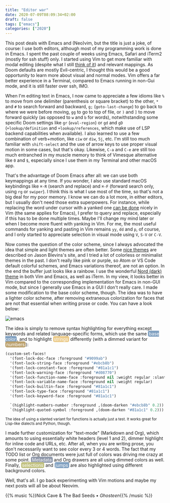 ```yaml
---
title: "Editor war"
date: 2020-07-09T08:09:34+02:00
draft: false
tags: ["emacs"]
categories: ["2020"]
---
```


This post deals with Emacs and (Neo)vim, but the title is just a joke, of course: I use both editors, although most of my programming work is done in Emacs. I spent the past couple of weeks using Emacs, Safari and iTerm2 (mostly for ssh stuff) only. I started using Vim to get more familiar with modal editing (despite what I still [think of it](/post/emacs-15-years-later/)) and relevant mappings. As Doom defaults are mostly Evil-centric, I thought this would be a good opportunity to learn more about visual and normal modes. Vim offers a far better experience in a Terminal, compared to Emacs running in non-Gui mode, and it is still faster over ssh, IMO.

When I'm editing text in Emacs, I now came to appreciate a few idioms like `%` to move from one delimiter (parenthesis or square bracket) to the other, `*` and `#` to search forward and backward, `g;` (`goto-last-change`) to go back to where we were before moving, `gg` to go to top of file, or `)` and `]` to move forward quickly (as opposed to `w` and `b` for words), notwithstanding some specific Doom settings like `gr` (`eval-region`) or `gd` and `gD` (`+lookup/definition` and `+lookup/references`, which make use of LSP backend capabilities when available). I also learned to use a few combination of verb+motion, like `ciw` or `diw`, `5j`, etc. I'm still too much familiar with `shift-select` and the use of arrow keys to use proper visual motion in some cases, but that's okay. Likewise, `C-a` and `C-e` are still too much entranched in my muscle memory to think of Vimesque alternative like `0` and `$`, especially since I use them in my Terminal and other macOS app.

That's the advantage of Doom Emacs after all: we can use both keymappings at any time. If you wonder, I also use standard macOS keybindings like `⌘-R` (search and replace) and `⌘-F` (forward search only, using `rg` or `swiper`). I think this is what I use most of the time, so that's not a big deal for my poor memory. I know we can do a lot more, in either editors, but I usually don't need those extra superpowers. For instance, while replacing the word under cursor with a yanked one [can be done](https://unix.stackexchange.com/a/88719) nicely in Vim (the same applies for Emacs), I prefer to query and replace, especially if this has to be done multiple times. Maybe I'll change my mind later or when I become more fluent with yanking in Vim. For me, the most useful commands for yanking and pasting in Vim remains `yy`, `dd` and `p`, of course, and I only started to appreciate selection in visual mode using `V`, `S-V` or `C-V`.

Now comes the question of the color scheme, since I always advocated the idea that simple and light themes are often better. Some [nice themes](https://jblevins.org/projects/emacs-color-themes/) are described on Jason Blevins's site, and I tried a lot of colorless or minimalist themes in the past. I don't really like pink or purple, so Atom or VS Code default colorful schemes, and Emacs variations thereof, are not an option. In the end the buffer just looks like a rainbow. I use the wonderful [Nord (dark) theme](https://www.nordtheme.com) in both Vim and Emacs, as well as iTerm. In my view, it looks better in Vim compared to the corresponding implementation for Emacs in non-GUI mode, but since I generally use Emacs in a GUI I don't really care. I made some modification to the base color scheme, though. The idea was to have a lighter color scheme, after removing extraneous colorization for faces that are not that essential when writing prose or code. You can have a look below:

![emacs](/img/2020-07-10-08-11-10.png)

The idea is simply to remove syntax highlighting for everything except keywords and related language-specific forms, which use the same <span style="background:#81a1c1; color:white; padding:1px 3px 1px 3px; border-radius: 5px">base color</span>, and to highlight <span style="background:#ebcb8b; color:white; padding:1px 3px 1px 3px; border-radius: 5px">strings</span> differently (with a dimmed variant for <span style="background:#bca26f; color:white; padding:1px 3px 1px 3px; border-radius: 5px">numbers</span>):

```lisp
(custom-set-faces!
  '(font-lock-doc-face :foreground "#9099ab")
  '(font-lock-string-face :foreground "#ebcb8b")
  '(font-lock-constant-face :foreground "#81a1c1")
  '(font-lock-warning-face :foreground "#d08770")
  '(font-lock-function-name-face :foreground nil :weight regular :slant italic)
  '(font-lock-variable-name-face :foreground nil :weight regular)
  '(font-lock-builtin-face :foreground "#81a1c1")
  '(font-lock-type-face :foreground "#81a1c1")
  '(font-lock-keyword-face :foreground "#81a1c1")

  `(highlight-numbers-number :foreground ,(doom-darken "#ebcb8b" 0.2))
  `(highlight-quoted-symbol :foreground ,(doom-darken "#81a1c1" 0.2)))
```

<small>The idea of using a slanted variant for functions is actually just a test. It works great for Lisp-like dialects and Python, though.</small>

I made further customization for "text-mode" (Markdown and Org), which amounts to using essentially white headers (level 1 and 2), dimmer highlight for inline code and URLs, etc. After all, when you are writing prose, you don't necessarily want to see color every 3 or 4 words. The fact that my TODO list or Org documents were just full of colors was driving me crazy at some point. <span style="background:#9099ab; color:white; padding:1px 3px 1px 3px; border-radius: 5px">Metadata</span> and Org drawers are all using dimmed colors as well. Finally, <span style="background:#c2c282; color:white; padding:1px 3px 1px 3px; border-radius: 5px">selections</span> and <span style="background:#81a1c1; color:white; padding:1px 3px 1px 3px; border-radius: 5px">jumps</span> are also highlighted using different background colors.

Well, that's all. I go back experimenting with Vim motions and maybe my next posts will all be about Neovim.

{{% music %}}Nick Cave & The Bad Seeds • _Ghosteen_{{% /music %}}
